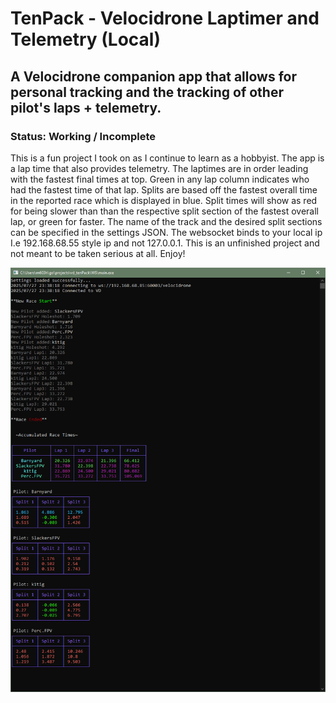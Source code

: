 # TenPack - Velocidrone Laptimer and Telemetry (Local) 

## A Velocidrone companion app that allows for personal tracking and the tracking of other pilot's laps + telemetry.

### Status: Working / Incomplete
This is a fun project I took on as I continue to learn as a hobbyist. The app is a lap time that also provides telemetry. The laptimes are in order leading with the fastest final times at top. Green in any lap column indicates who had the fastest time of that lap. Splits are based off the fastest overall time in the reported race which is displayed in blue. Split times will show as red for being slower than than the respective split section of the fastest overall lap, or green for faster.  The name of the track and the desired split sections can be specified in the settings JSON. The websocket binds to your local ip I.e 192.168.68.55 style ip and not 127.0.0.1. This is an unfinished project and not meant to be taken serious at all. Enjoy!

![Image of Laptimes with split times](https://raw.githubusercontent.com/k1tig/TenPack/refs/heads/main/WS/TenpackCLI.png)
